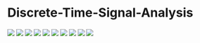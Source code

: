 # Discrete-Time-Signal-Analysis

<img align="center" src="images/report1.png">
<img align="center" src="images/report2.png">
<img align="center" src="images/report3.png">
<img align="center" src="images/report4.png">
<img align="center" src="images/report5.png">
<img align="center" src="images/report6.png">
<img align="center" src="images/report7.png">
<img align="center" src="images/report8.png">
<img align="center" src="images/report9.png">
<img align="center" src="images/report10.png">
